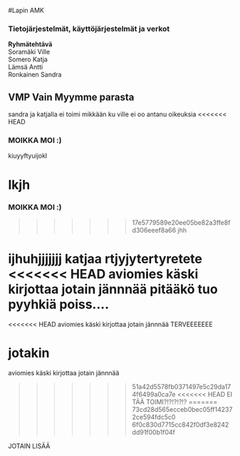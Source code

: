 #Lapin AMK 
### Tietojärjestelmät, käyttöjärjestelmät ja verkot 
**Ryhmätehtävä**<br>
Soramäki Ville<br> Somero Katja<br> Lämsä Antti<br> Ronkainen Sandra
## VMP Vain Myymme parasta

sandra ja katjalla ei toimi mikkään ku ville ei oo antanu oikeuksia
<<<<<<< HEAD
### MOIKKA MOI :) 
kiuyyftyuijokl

lkjh
=======
### MOIKKA MOI :) 
>>>>>>> 17e5779589e20ee05be82a3ffe8fd306eeef8a66
jhh

ijhuhjjjjjjj katjaa
rtjyjytertyretete
<<<<<<< HEAD
aviomies käski kirjottaa jotain jännnää
pitääkö tuo pyyhkiä poiss....
=======
<<<<<<< HEAD
aviomies käski kirjottaa jotain jännnää
TERVEEEEEEE

jotakin
=======
aviomies käski kirjottaa jotain jännnää
>>>>>>> 51a42d5578fb0371497e5c29da174f6499a0ca7e
<<<<<<< HEAD
EI TÄÄ TOIMI?!?!?!?!?
=======
>>>>>>> 73cd28d565ecceb0bec05ff142372ce594fdc5c0
>>>>>>> 6f0c830d7715cc842f0df3e8242dd91f00b1f04f

JOTAIN LISÄÄ 